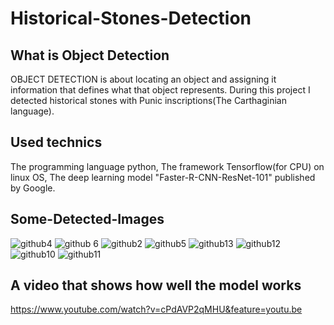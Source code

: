 # Historical-Stones-Detection
## What is Object Detection
OBJECT DETECTION is about locating an object and assigning it information that defines what that object represents.
During this project I detected historical stones with Punic inscriptions(The Carthaginian language).
## Used technics
The programming language python, The framework Tensorflow(for CPU) on linux OS, The deep learning model "Faster-R-CNN-ResNet-101" published by Google.  
## Some-Detected-Images 
![github4](https://user-images.githubusercontent.com/41388712/47964520-9c9c9580-e03b-11e8-97e1-a32df633846a.png)
![github 6](https://user-images.githubusercontent.com/41388712/47964525-acb47500-e03b-11e8-9bbc-4494d7d918c9.png)
![github2](https://user-images.githubusercontent.com/41388712/47964537-d2da1500-e03b-11e8-8d75-62bb04f3ad33.png)
![github5](https://user-images.githubusercontent.com/41388712/47964544-f43b0100-e03b-11e8-896a-1af0753e70cf.png)
![github13](https://user-images.githubusercontent.com/41388712/47965328-fb670c80-e045-11e8-8f7b-e42c985eb08f.png)
![github12](https://user-images.githubusercontent.com/41388712/47965337-15a0ea80-e046-11e8-980c-e7c864c9841b.png)
![github10](https://user-images.githubusercontent.com/41388712/47965343-310bf580-e046-11e8-98e3-53dbd96c954a.png)
![github11](https://user-images.githubusercontent.com/41388712/47965349-4da82d80-e046-11e8-9a1f-97456785f062.png)
## A video that shows how well the model works
https://www.youtube.com/watch?v=cPdAVP2qMHU&feature=youtu.be 

